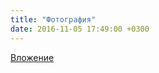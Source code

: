 ```yaml
---
title: "Фотография"
date: 2016-11-05 17:49:00 +0300
---
```



[Вложение](/assets/vk_photos/4/m7ZU7Rit7pg.jpg)
